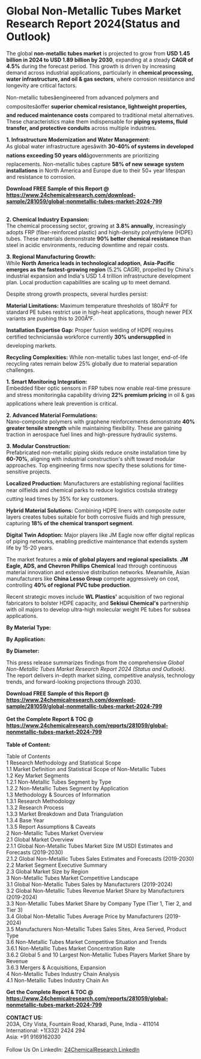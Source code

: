 <h1>Global Non-Metallic Tubes Market Research Report 2024(Status and Outlook)</h1><p>The global <strong>non-metallic tubes market</strong> is projected to grow from <strong>USD 1.45 billion in 2024 to USD 1.89 billion by 2030</strong>, expanding at a steady <strong>CAGR of 4.5%</strong> during the forecast period. This growth is driven by increasing demand across industrial applications, particularly in <strong>chemical processing, water infrastructure, and oil &amp; gas sectors</strong>, where corrosion resistance and longevity are critical factors.</p><p>Non-metallic tubesâengineered from advanced polymers and compositesâoffer <strong>superior chemical resistance, lightweight properties, and reduced maintenance costs</strong> compared to traditional metal alternatives. These characteristics make them indispensable for <strong>piping systems, fluid transfer, and protective conduits</strong> across multiple industries.</p><p><strong>1. Infrastructure Modernization and Water Management:</strong><br>
As global water infrastructure agesâwith <strong>30-40% of systems in developed nations exceeding 50 years old</strong>âgovernments are prioritizing replacements. Non-metallic tubes capture <strong>58% of new sewage system installations</strong> in North America and Europe due to their 50+ year lifespan and resistance to corrosion.</p><div><b>Download FREE Sample of this Report @ 
            <a href="https://www.24chemicalresearch.com/download-sample/281059/global-nonmetallic-tubes-market-2024-799">
            https://www.24chemicalresearch.com/download-sample/281059/global-nonmetallic-tubes-market-2024-799</a></b></div><br><p><strong>2. Chemical Industry Expansion:</strong><br>
The chemical processing sector, growing at <strong>3.8% annually</strong>, increasingly adopts FRP (fiber-reinforced plastic) and high-density polyethylene (HDPE) tubes. These materials demonstrate <strong>90% better chemical resistance</strong> than steel in acidic environments, reducing downtime and repair costs.</p><p><strong>3. Regional Manufacturing Growth:</strong><br>
While <strong>North America leads in technological adoption</strong>, <strong>Asia-Pacific emerges as the fastest-growing region</strong> (5.2% CAGR), propelled by China's industrial expansion and India's USD 1.4 trillion infrastructure development plan. Local production capabilities are scaling up to meet demand.</p><p>Despite strong growth prospects, several hurdles persist:</p><p><strong>Material Limitations:</strong> Maximum temperature thresholds of 180Â°F for standard PE tubes restrict use in high-heat applications, though newer PEX variants are pushing this to 200Â°F.</p><p><strong>Installation Expertise Gap:</strong> Proper fusion welding of HDPE requires certified techniciansâa workforce currently <strong>30% undersupplied</strong> in developing markets.</p><p><strong>Recycling Complexities:</strong> While non-metallic tubes last longer, end-of-life recycling rates remain below 25% globally due to material separation challenges.</p><p><strong>1. Smart Monitoring Integration:</strong><br>
Embedded fiber optic sensors in FRP tubes now enable real-time pressure and stress monitoringâa capability driving <strong>22% premium pricing</strong> in oil &amp; gas applications where leak prevention is critical.</p><p><strong>2. Advanced Material Formulations:</strong><br>
Nano-composite polymers with graphene reinforcements demonstrate <strong>40% greater tensile strength</strong> while maintaining flexibility. These are gaining traction in aerospace fuel lines and high-pressure hydraulic systems.</p><p><strong>3. Modular Construction:</strong><br>
Prefabricated non-metallic piping skids reduce onsite installation time by <strong>60-70%</strong>, aligning with industrial construction's shift toward modular approaches. Top engineering firms now specify these solutions for time-sensitive projects.</p><p><strong>Localized Production:</strong> Manufacturers are establishing regional facilities near oilfields and chemical parks to reduce logistics costsâa strategy cutting lead times by 35% for key customers.</p><p><strong>Hybrid Material Solutions:</strong> Combining HDPE liners with composite outer layers creates tubes suitable for both corrosive fluids and high pressure, capturing <strong>18% of the chemical transport segment</strong>.</p><p><strong>Digital Twin Adoption:</strong> Major players like JM Eagle now offer digital replicas of piping networks, enabling predictive maintenance that extends system life by 15-20 years.</p><p>The market features a <strong>mix of global players and regional specialists</strong>. <strong>JM Eagle, ADS, and Chevron Phillips Chemical</strong> lead through continuous material innovation and extensive distribution networks. Meanwhile, Asian manufacturers like <strong>China Lesso Group</strong> compete aggressively on cost, controlling <strong>40% of regional PVC tube production</strong>.</p><p>Recent strategic moves include <strong>WL Plastics'</strong> acquisition of two regional fabricators to bolster HDPE capacity, and <strong>Sekisui Chemical's</strong> partnership with oil majors to develop ultra-high molecular weight PE tubes for subsea applications.</p><p><strong>By Material Type:</strong></p><p><strong>By Application:</strong></p><p><strong>By Diameter:</strong></p><p>This press release summarizes findings from the comprehensive <em>Global Non-Metallic Tubes Market Research Report 2024 (Status and Outlook)</em>. The report delivers in-depth market sizing, competitive analysis, technology trends, and forward-looking projections through 2030.</p><div><b>Download FREE Sample of this Report @ 
            <a href="https://www.24chemicalresearch.com/download-sample/281059/global-nonmetallic-tubes-market-2024-799">
            https://www.24chemicalresearch.com/download-sample/281059/global-nonmetallic-tubes-market-2024-799</a></b></div><br><div><b>Get the Complete Report & TOC @ 
            <a href="https://www.24chemicalresearch.com/reports/281059/global-nonmetallic-tubes-market-2024-799">
            https://www.24chemicalresearch.com/reports/281059/global-nonmetallic-tubes-market-2024-799</a></b></div><br>
            <b>Table of Content:</b><p>Table of Contents<br />
 1 Research Methodology and Statistical Scope<br />
 1.1 Market Definition and Statistical Scope of Non-Metallic Tubes<br />
 1.2 Key Market Segments<br />
 1.2.1 Non-Metallic Tubes Segment by Type<br />
 1.2.2 Non-Metallic Tubes Segment by Application<br />
 1.3 Methodology & Sources of Information<br />
 1.3.1 Research Methodology<br />
 1.3.2 Research Process<br />
 1.3.3 Market Breakdown and Data Triangulation<br />
 1.3.4 Base Year<br />
 1.3.5 Report Assumptions & Caveats<br />
 2 Non-Metallic Tubes Market Overview<br />
 2.1 Global Market Overview<br />
 2.1.1 Global Non-Metallic Tubes Market Size (M USD) Estimates and Forecasts (2019-2030)<br />
 2.1.2 Global Non-Metallic Tubes Sales Estimates and Forecasts (2019-2030)<br />
 2.2 Market Segment Executive Summary<br />
 2.3 Global Market Size by Region<br />
 3 Non-Metallic Tubes Market Competitive Landscape<br />
 3.1 Global Non-Metallic Tubes Sales by Manufacturers (2019-2024)<br />
 3.2 Global Non-Metallic Tubes Revenue Market Share by Manufacturers (2019-2024)<br />
 3.3 Non-Metallic Tubes Market Share by Company Type (Tier 1, Tier 2, and Tier 3)<br />
 3.4 Global Non-Metallic Tubes Average Price by Manufacturers (2019-2024)<br />
 3.5 Manufacturers Non-Metallic Tubes Sales Sites, Area Served, Product Type<br />
 3.6 Non-Metallic Tubes Market Competitive Situation and Trends<br />
 3.6.1 Non-Metallic Tubes Market Concentration Rate<br />
 3.6.2 Global 5 and 10 Largest Non-Metallic Tubes Players Market Share by Revenue<br />
 3.6.3 Mergers & Acquisitions, Expansion<br />
 4 Non-Metallic Tubes Industry Chain Analysis<br />
 4.1 Non-Metallic Tubes Industry Chain An</p><div><b>Get the Complete Report & TOC @ 
            <a href="https://www.24chemicalresearch.com/reports/281059/global-nonmetallic-tubes-market-2024-799">
            https://www.24chemicalresearch.com/reports/281059/global-nonmetallic-tubes-market-2024-799</a></b></div><br><b>CONTACT US:</b><br>
            203A, City Vista, Fountain Road, Kharadi, Pune, India - 411014<br>
            International: +1(332) 2424 294<br>
            Asia: +91 9169162030 <br><br>
            Follow Us On LinkedIn: <a href="https://www.linkedin.com/company/24chemicalresearch/">24ChemicalResearch LinkedIn</a>